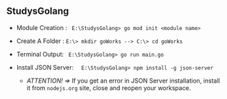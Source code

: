 StudysGolang
-------------------------------------------------------
- Module Creation :
```  E:\StudysGolang> go mod init <module name> ```

- Create A Folder : 
``` E:\> mkdir goWorks --> C:\> cd goWorks ```

- Terminal Output: 
```  E:\StudysGolang> go run main.go ```

- Install JSON Server:
```  E:\StudysGolang> npm install -g json-server```
  - *ATTENTION! =>* If you get an error in JSON Server installation, install it from ```nodejs.org``` site, close and reopen your workspace.

